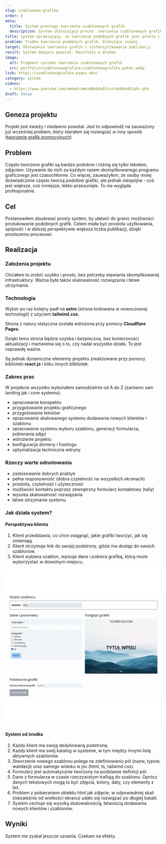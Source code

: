 ```yaml
---
slug: szablonowa-grafika
order: 8
meta:
  title: System prostego tworzenia szablonowych grafik
  description: System ułatwiający proces  tworzenia szablonowych grafik np. na bloga, youtube, social media.
title: System sprawiający, że tworzenie podobnych grafik jest proste i szybkie
problem: Trudne tworzenie podobnych grafik, blokujące rozwój
target: Ułatwienie tworzenia grafik i zintensyfikowanie publikacji
result: System dopiero powstał. Rezultaty w drodze
image:
  alt: Fragment systemu tworzenia szablonowych grafik
  src: portfolio/szablonowagrafika/szablonowagrafika-pokaz.webp
link: https://szablonowagrafika.pages.dev/
category: system
videos:
  - https://www.youtube.com/embed/amKvUKpbOuQ?si=YaUHUe40JqKs-pFw
draft: false
---
```


## Geneza projektu

Projekt jest świeży i niedawno powstał. Jest to odpowiedź na zauważony już wcześniej problem, który starałem się rozwiązać w inny sposób ([tworzenie grafik promocyjnych](https://www.lukaszmilos.pl/portfolio/system-tworzenia-grafik-promocyjnych/)).

## Problem

Często tworzone grafiki są bardzo podobne i różnią się tylko tekstem, zdjęciem. Używanie do nich za każdym razem skomplikowanego programu graficznego jest czasochłonne. Co więcej, zauważyłem, że osoby mniej doświadczone często tworzą podobne grafiki, ale jednak niespójne - coś jest większe, coś mniejsze, lekko przesunięte. To nie wygląda profesjonalnie.

## Cel

Postanowiłem zbudować prosty system, by ułatwić do granic możliwości produkowanie podobnych grafik. Celem miała być prostota użytkowania, spójność i w dalszej perspektywie większa liczba publikacji, dzięki prostszemu procesowi.

## Realizacja

### Założenia projektu

Chciałem to zrobić szybko i prosto, bez potrzeby stawiania skomplikowanej infrastruktury. Ważna była także skalowalność rozwiązania i łatwe utrzymanie.

### Technologia

Wybór po raz kolejny padł na **astro** (strona kodowana w nowoczesnej technologii) z użyciem **tailwind.css.**

Strona z natury statyczna została wdrożona przy pomocy **Cloudflare Pages**.

Dzięki temu strona będzie szybka i bezpieczna, bez konieczności aktualizacji i martwienia się o to, czy nadal wszystko działa. To jest naprawdę ważne.

Są jednak dynamiczne elementy projektu zrealizowane przy pomocy biblioteki **react.js** i kilku innych blibliotek.

### Zakres prac

W projekcie wszystko wykonałem samodzielnie od A do Z (zarówno sam landing jak i core systemu):

- opracowanie konspektu
- przygotowanie projektu graficznego
- przygotowanie tekstów
- opracowanie skalowanego systemu dodawania nowych klientów i szablonu
- opracowanie systemu wyboru szablonu, generacji formularza, pobierania zdjęć
- wdrożenie projektu
- konfiguracja domeny i hostingu
- optymalizacja techniczna witryny

### Rzeczy warte odnotowania

- zastosowanie dobrych praktyk
- pełna responywność (dobra czytelność na wszystkich ekranach)
- prostota, czytelność i użyteczność
- możliwość kontaktu poprzez zewnętrzny formularz kontaktowy (tally)
- wysoka skalowalność rozwiązania
- łatwe utrzymanie systemu

### Jak działa system?

#### Perspektywa klienta

1. Klient przedstawia, co chce osiągnąć, jakie grafiki tworzyć, jak się zmieniają.
2. Klient otrzymuje link do swojej podstrony, gdzie ma dostęp do swoich szablonów.
3. Klient wybiera szablon, wpisuje dane i pobiera grafikę, którą może wykorzystać w dowolnym miejscu.

![Używanie szablonu](../../assets/images/portfolio/szablonowagrafika/szablonowagrafika-1.webp)

#### System od środka

1. Każdy klient ma swoją dedykowaną podstronę.
2. Każdy klient ma swój katalog w systemie, w tym między innymi listę aktywnych szablonów.
3. Stworzenie nowego szablonu polega na zdefiniowaniu pól (nazw, typów, walidacji) oraz samego widoku w jsx (html, ts, tailwind css).
4. Formularz jest automatycznie tworzony na podstawie definicji pól.
5. Dane z formularza w czasie rzeczywistym trafiają do szablonu. Oprócz danych tekstowych mogą to być zdjęcia, kolory, daty, czy elementy z list.
6. Problem z pobieraniem obiektu html jak zdjęcie, w odpowiedniej skali (niezależnie od wielkości ekranu) udało się rozwiązać po długiej batalii.
7. System cechuje się wysoką skalowalnością, łatwością dodawania nowych klientów i szablonów.

## Wyniki

System nie zyskał jeszcze uznania. Czekam na efekty.

